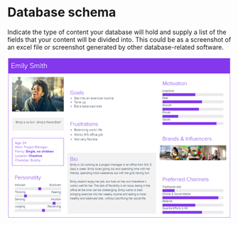 # Database schema

Indicate the type of content your database will hold and supply a list of the fields that your content will be divided into. This could be as a screenshot of an excel file or screenshot generated by other database-related software.

<img src="sp2-media/User Persona-NB.png" alt="Persona Two" width="1000">
